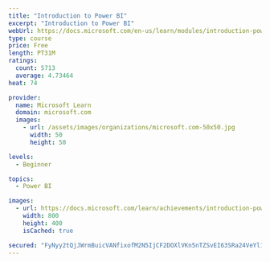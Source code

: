 ```yaml
---
title: "Introduction to Power BI"
excerpt: "Introduction to Power BI"
webUrl: https://docs.microsoft.com/en-us/learn/modules/introduction-power-bi/
type: course
price: Free
length: PT31M
ratings:
  count: 5713
  average: 4.73464
heat: 74

provider:
  name: Microsoft Learn
  domain: microsoft.com
  images:
    - url: /assets/images/organizations/microsoft.com-50x50.jpg
      width: 50
      height: 50

levels:
  - Beginner

topics:
  - Power BI

images:
  - url: https://docs.microsoft.com/learn/achievements/introduction-power-bi-social.png
    width: 800
    height: 400
    isCached: true

secured: "FyNyy2tQjJWrmBuicVANfixofM2N5IjCF2DOXlVKn5nTZSvEI63SRa24VeYl1R4m6KSE2Vp/KdOTxHWcjw6V9lpbjIqpV4N3YyW6gYhDdPsu9c+p2klKqBMYm6jZKASrV3tVUEznKjXWd8laXRY4rmlPxLcItf0auEN+DwG/vgUFjr1XC4nnMgEwwJi63zgWbTzo4t/RbDMuEO1HWto51i3kEd81UJlaE9wqv/6EF/4oTKiSF/S5w40+FRrWbvHa0EoWmxAuyDe6rYVPtngrjPK5U3AURKvHgy9/2Hka/rsIxi84XpMgk7v0ba4BSznJ7yJywV1J0V3mtcHe/PzX2PV2R0ltuiEI/PSaCYpRe3Jt/fDSo+zUBw1mYEaFJS3WHoRrEau/VEHbnQncf5ZyatkpbIGedSojfz/x06n0Rfo=;GNtmNYhueMH3YWB9ciBO3A=="
---
```


